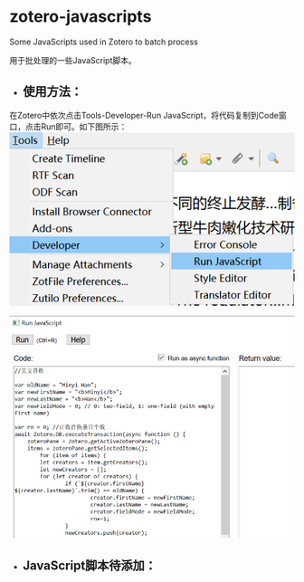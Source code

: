 # zotero-javascripts
Some JavaScripts used in Zotero to batch process

用于批处理的一些JavaScript脚本。

* ## 使用方法：
在Zotero中依次点击Tools-Developer-Run JavaScript，将代码复制到Code窗口，点击Run即可。如下图所示：
![运行JavaScript](.\img\runJS.png)

![运行JavaScript代码窗口](img/runJSCode.png)

* ## JavaScript脚本待添加：
